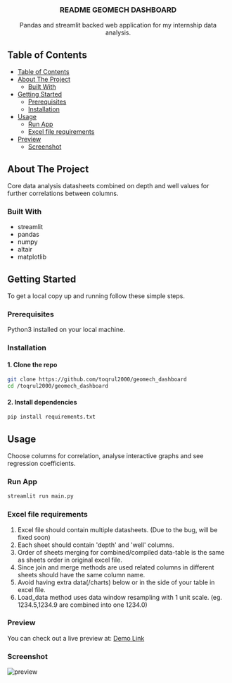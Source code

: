 

<p align="center">
  <h3 align="center">README GEOMECH DASHBOARD</h3> <!-- EDIT -->
  <p align="center">
    Pandas and streamlit backed web application for my internship data analysis. <!-- EDIT -->
  </p>
</p>

<!-- EDIT: TABLE OF CONTENTS -->

## Table of Contents

- [Table of Contents](#table-of-contents)
- [About The Project](#about-the-project)
  - [Built With](#built-with)
- [Getting Started](#getting-started)
  - [Prerequisites](#prerequisites)
  - [Installation](#installation)
- [Usage](#usage)
  - [Run App](#run-app)
  - [Excel file requirements](#Excel-file-requirements)
- [Preview](#preview)
  - [Screenshot](#Screenshot)

<!-- EDIT: ABOUT THE PROJECT -->

## About The Project

Core data analysis datasheets combined on depth and well values for further correlations between columns.<!-- EDIT -->

### Built With

<!-- EDIT -->
- streamlit
- pandas
- numpy
- altair
- matplotlib

## Getting Started

<!-- EDIT -->
To get a local copy up and running follow these simple steps.

### Prerequisites

<!-- EDIT -->
Python3 installed on your local machine.

### Installation

#### 1. Clone the repo

```sh
git clone https://github.com/toqrul2000/geomech_dashboard
cd /toqrul2000/geomech_dashboard
```

#### 2. Install dependencies

```sh
pip install requirements.txt
```

## Usage
Choose columns for correlation, analyse interactive graphs and see regression coefficients.

### Run App

```sh
streamlit run main.py
```

### Excel file requirements
1. Excel file should contain multiple datasheets. (Due to the bug, will be fixed soon)
2. Each sheet should contain 'depth' and 'well' columns.
3. Order of sheets merging for combined/compiled data-table is the same as sheets order in original excel file.
4. Since join and merge methods are used related columns in different sheets should have the same column name.
5. Avoid having extra data(/charts) below or in the side of your table in excel file.
6. Load_data method uses data window resampling with 1 unit scale. (eg. 1234.5,1234.9 are combined into one 1234.0)

### Preview

You can check out a live preview at: [Demo Link](https://share.streamlit.io/toqrul2000/geomech_dashboard/main/main.py)

### Screenshot

![preview](https://github.com/toqrul2000/geomech_dashboard/blob/main/screencapture-share-streamlit-io-toqrul2000-geomech-dashboard-main-main-py-2021-08-22-04_40_08.png?raw=true)
